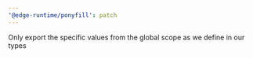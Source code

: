 ```yaml
---
'@edge-runtime/ponyfill': patch
---
```


Only export the specific values from the global scope as we define in our types
